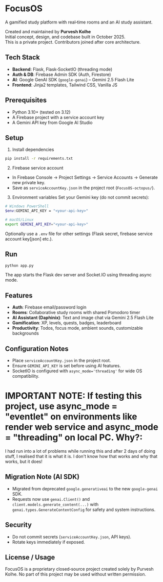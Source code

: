 # FocusOS

A gamified study platform with real‑time rooms and an AI study assistant.

Created and maintained by **Purvesh Kolhe**  
Initial concept, design, and codebase built in October 2025.  
This is a private project. Contributors joined after core architecture.

## Tech Stack
- **Backend**: Flask, Flask‑SocketIO (threading mode)
- **Auth & DB**: Firebase Admin SDK (Auth, Firestore)
- **AI**: Google GenAI SDK (`google-genai`) – Gemini 2.5 Flash Lite
- **Frontend**: Jinja2 templates, Tailwind CSS, Vanilla JS

## Prerequisites
- Python 3.10+ (tested on 3.12)
- A Firebase project with a service account key
- A Gemini API key from Google AI Studio

## Setup
1) Install dependencies
```bash
pip install -r requirements.txt
```

2) Firebase service account
- In Firebase Console → Project Settings → Service Accounts → Generate new private key.
- Save as `serviceAccountKey.json` in the project root (`FocusOS-octopus/`).

3) Environment variables
Set your Gemini key (do not commit secrets):
```bash
# Windows PowerShell
$env:GEMINI_API_KEY = "<your-api-key>"

# macOS/Linux
export GEMINI_API_KEY="<your-api-key>"
```
Optionally use a `.env` file for other settings (Flask secret, firebase service account key[json] etc.).

## Run
```bash
python app.py
```
The app starts the Flask dev server and Socket.IO using threading async mode.

## Features
- **Auth**: Firebase email/password login
- **Rooms**: Collaborative study rooms with shared Pomodoro timer
- **AI Assistant (Daphinix)**: Text and image chat via Gemini 2.5 Flash Lite
- **Gamification**: XP, levels, quests, badges, leaderboard
- **Productivity**: Todos, focus mode, ambient sounds, customizable backgrounds

## Configuration Notes
- Place `serviceAccountKey.json` in the project root.
- Ensure `GEMINI_API_KEY` is set before using AI features.
- SocketIO is configured with `async_mode='threading'` for wide OS compatibility. 

# IMPORTANT NOTE: If testing this project, use async_mode = "eventlet" on environments like render web service and async_mode = "threading" on local PC. Why?:
I had run into a lot of problems while running this and after 2 days of doing stuff, I realised that it is what it is. I don't know how that works and why that works, but it does!

## Migration Note (AI SDK)
- Migrated from deprecated `google.generativeai` to the new `google-genai` SDK.
- Requests now use `genai.Client()` and `client.models.generate_content(...)` with
  `genai.types.GenerateContentConfig` for safety and system instructions.

## Security
- Do not commit secrets (`serviceAccountKey.json`, API keys).
- Rotate keys immediately if exposed.

## License / Usage
FocusOS is a proprietary closed‑source project created solely by Purvesh Kolhe. No part of this project may be used without written permission.
